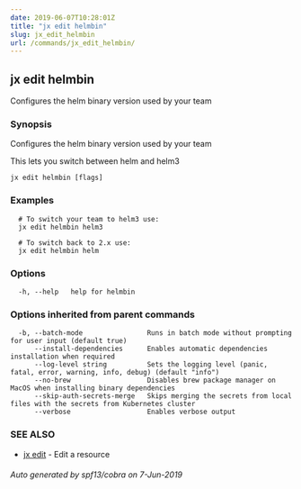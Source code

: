 ```yaml
---
date: 2019-06-07T10:28:01Z
title: "jx edit helmbin"
slug: jx_edit_helmbin
url: /commands/jx_edit_helmbin/
---
```

## jx edit helmbin

Configures the helm binary version used by your team

### Synopsis

Configures the helm binary version used by your team 

This lets you switch between helm and helm3

```
jx edit helmbin [flags]
```

### Examples

```
  # To switch your team to helm3 use:
  jx edit helmbin helm3
  
  # To switch back to 2.x use:
  jx edit helmbin helm
```

### Options

```
  -h, --help   help for helmbin
```

### Options inherited from parent commands

```
  -b, --batch-mode                Runs in batch mode without prompting for user input (default true)
      --install-dependencies      Enables automatic dependencies installation when required
      --log-level string          Sets the logging level (panic, fatal, error, warning, info, debug) (default "info")
      --no-brew                   Disables brew package manager on MacOS when installing binary dependencies
      --skip-auth-secrets-merge   Skips merging the secrets from local files with the secrets from Kubernetes cluster
      --verbose                   Enables verbose output
```

### SEE ALSO

* [jx edit](/commands/jx_edit/)	 - Edit a resource

###### Auto generated by spf13/cobra on 7-Jun-2019
